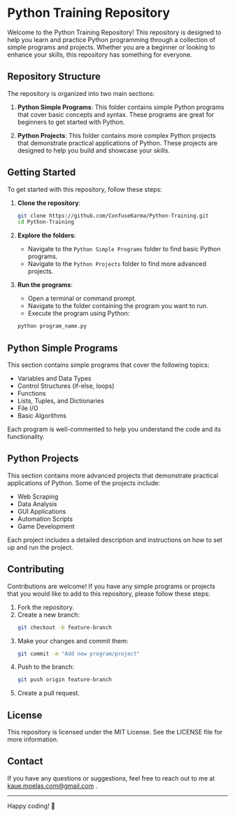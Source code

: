 # Python Training Repository

Welcome to the Python Training Repository! This repository is designed to help you learn and practice Python programming through a collection of simple programs and projects. Whether you are a beginner or looking to enhance your skills, this repository has something for everyone.

## Repository Structure

The repository is organized into two main sections:

1. **Python Simple Programs**: This folder contains simple Python programs that cover basic concepts and syntax. These programs are great for beginners to get started with Python.

2. **Python Projects**: This folder contains more complex Python projects that demonstrate practical applications of Python. These projects are designed to help you build and showcase your skills.

## Getting Started

To get started with this repository, follow these steps:

1. **Clone the repository**:
    ```bash
    git clone https://github.com/ConfuseKarma/Python-Training.git
    cd Python-Training
    ```

2. **Explore the folders**:
    - Navigate to the `Python Simple Programs` folder to find basic Python programs.
    - Navigate to the `Python Projects` folder to find more advanced projects.

3. **Run the programs**:
    - Open a terminal or command prompt.
    - Navigate to the folder containing the program you want to run.
    - Execute the program using Python:
    ```bash
    python program_name.py
    ```

## Python Simple Programs

This section contains simple programs that cover the following topics:
- Variables and Data Types
- Control Structures (if-else, loops)
- Functions
- Lists, Tuples, and Dictionaries
- File I/O
- Basic Algorithms

Each program is well-commented to help you understand the code and its functionality.

## Python Projects

This section contains more advanced projects that demonstrate practical applications of Python. Some of the projects include:
- Web Scraping
- Data Analysis
- GUI Applications
- Automation Scripts
- Game Development

Each project includes a detailed description and instructions on how to set up and run the project.

## Contributing

Contributions are welcome! If you have any simple programs or projects that you would like to add to this repository, please follow these steps:

1. Fork the repository.
2. Create a new branch:
    ```bash
    git checkout -b feature-branch
    ```
3. Make your changes and commit them:
    ```bash
    git commit -m "Add new program/project"
    ```
4. Push to the branch:
    ```bash
    git push origin feature-branch
    ```
5. Create a pull request.

## License

This repository is licensed under the MIT License. See the LICENSE file for more information.

## Contact

If you have any questions or suggestions, feel free to reach out to me at kaue.moelas.com@gmail.com .

---

Happy coding! 🚀
